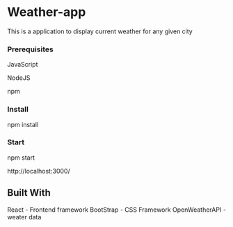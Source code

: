 # Weather-app
This is a application to display current weather for any given city

### Prerequisites

JavaScript

NodeJS

npm

### Install
npm install

### Start

npm start

http://localhost:3000/

## Built With
React - Frontend framework
BootStrap - CSS Framework
OpenWeatherAPI - weater data
